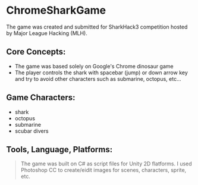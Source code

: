 # Chrome**Shark**Game 

The game was created and submitted for SharkHack3 competition hosted by Major League Hacking (MLH). 

## **Core Concepts:** 

- The game was based solely on Google's Chrome dinosaur game
- The player controls the shark with spacebar (jump) or down arrow key and try to avoid other characters such as submarine, octopus, etc...

## **Game Characters:**
- shark
- octopus
- submarine
- scubar divers

## **Tools, Language, Platforms:**
> The game was built on C# as script files for Unity 2D flatforms. I used Photoshop CC to create/eidit images for scenes, characters, sprite, etc.
